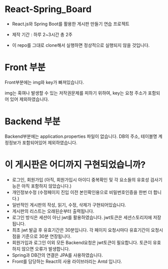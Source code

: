 # React-Spring_Board

- React.js와 Spring Boot를 활용한 게시판 만들기 연습 프로젝트

* 제작 기간 : 하루 2~3시간 총 2주

- 이 repo를 그대로 clone해서 실행하면 정상적으로 실행되지 않을 것입니다.

# Front 부분
Front부분에는 img와 key가 빠져있습니다.

img는 혹여나 발생할 수 있는 저작권문제를 피하기 위하여,
key는 요청 주소가 포함되어 있어 제외하였습니다.

# Backend 부분
Backend부분에는 application.properties 파일이 없습니다.
DB의 주소, 테이블명 계정정보가 포함되어있어 제외하였습니다.

# 이 게시판은 어디까지 구현되었습니까?
- 로그인, 회원가입 (아직, 회원가입시 아이디 중복확인 및 각 요소들의 유효성 검사기능은 아직 포함하지 않았습니다.)
- 개인정보수정 (수정페이지 진입 이전 본인확인용으로 비밀번호인증을 한번 더 합니다.)
- 일반적인 게시판의 작성, 읽기, 수정, 삭제가 구현되어있습니다.
- 게시판의 리스트는 오래된순부터 출력됩니다.
- 로그인 방식은 세션이 아닌 jwt를 활용하였습니다. jwt토큰은 세션스토리지에 저장됩니다.
- 최초 jwt 발급 후 유효기간은 30분입니다. 각 페이지 요청시마다 유효기간이 요청시점을 기준으로 30분 연장됩니다.
- 회원가입과 로그인 이외 모든 Backend요청은 jwt토큰이 필요합니다. 토큰이 유효하지 않으면 오류가 발생합니다.
- Spring과 DB간의 연결은 JPA를 사용하였습니다.
- Front를 담당하는 React의 사용 라이브러리는 Antd 입니다.
